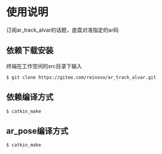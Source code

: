 # 使用说明

订阅ar_track_alvar的话题，底盘对准指定的ar码

## 依赖下载安装

终端在工作空间的src目录下输入

`$ git clone https://gitee.com/reinovo/ar_track_alvar.git`

## 依赖编译方式

`$ catkin_make`



## ar_pose编译方式

`$ catkin_make`
